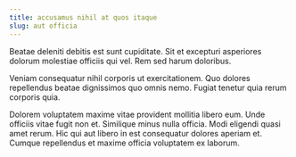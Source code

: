 ```yaml
---
title: accusamus nihil at quos itaque
slug: aut officia
---
```


Beatae deleniti debitis est sunt cupiditate. Sit et excepturi asperiores dolorum molestiae officiis qui vel. Rem sed harum doloribus.

Veniam consequatur nihil corporis ut exercitationem. Quo dolores repellendus beatae dignissimos quo omnis nemo. Fugiat tenetur quia rerum corporis quia.

Dolorem voluptatem maxime vitae provident mollitia libero eum. Unde officiis vitae fugit non et. Similique minus nulla officia. Modi eligendi quasi amet rerum. Hic qui aut libero in est consequatur dolores aperiam et. Cumque repellendus et maxime officia voluptatem ex laborum.
